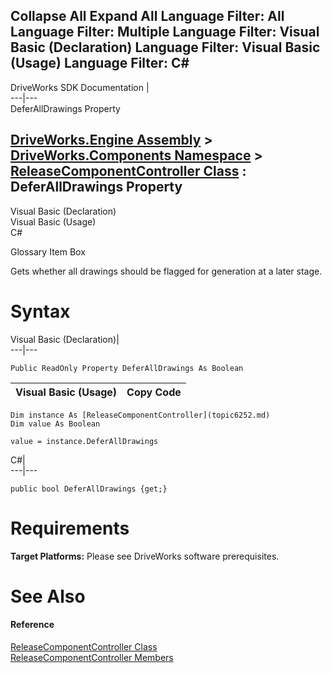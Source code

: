 Collapse All Expand All Language Filter: All  Language Filter: Multiple  Language Filter: Visual Basic (Declaration) Language Filter: Visual Basic (Usage) Language Filter: C#  
---  
DriveWorks SDK Documentation  |   
---|---  
DeferAllDrawings Property   
  
[DriveWorks.Engine Assembly](topic2156.md) > [DriveWorks.Components Namespace](topic6089.md) > [ReleaseComponentController Class](topic6252.md) : DeferAllDrawings Property  
---  
  
Visual Basic (Declaration)    
Visual Basic (Usage)    
C# 

Glossary Item Box

Gets whether all drawings should be flagged for generation at a later stage. 

# Syntax

Visual Basic (Declaration)|   
---|---  
      
    
    Public ReadOnly Property DeferAllDrawings As Boolean  
  
Visual Basic (Usage)| Copy Code  
---|---  
      
    
    Dim instance As [ReleaseComponentController](topic6252.md)
    Dim value As Boolean
     
    value = instance.DeferAllDrawings  
  
C#|   
---|---  
      
    
    public bool DeferAllDrawings {get;}  
  
# Requirements

**Target Platforms:** Please see DriveWorks software prerequisites.

# See Also

#### Reference

[ReleaseComponentController Class](topic6252.md)   
[ReleaseComponentController Members](topic6253.md)


